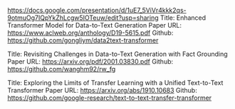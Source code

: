 <a>https://docs.google.com/presentation/d/1uE7_5ViVr4kkk2qs-9otmuOg7IQpYkZhLcgw5IOTeuw/edit?usp=sharing<a>
</n>
<a>Title: Enhanced Transformer Model for Data-to-Text Generation</a>
<a>Paper URL: https://www.aclweb.org/anthology/D19-5615.pdf</a>
<a>Github: https://github.com/gongliym/data2text-transformer</a>

Title: Revisiting Challenges in Data-to-Text Generation with Fact Grounding
Paper URL: https://arxiv.org/pdf/2001.03830.pdf
Github: https://github.com/wanghm92/rw_fg

Title: Exploring the Limits of Transfer Learning with a Unified Text-to-Text Transformer
Paper URL: https://arxiv.org/abs/1910.10683
Github: https://github.com/google-research/text-to-text-transfer-transformer
